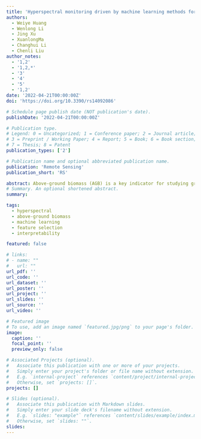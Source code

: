 ```yaml
---
title: 'Hyperspectral monitoring driven by machine learning methods for grassland above-ground biomass'
authors:
  - Weiye Huang
  - Wenlong Li
  - Jing Xu
  - XuanlongMa
  - Changhui Li
  - Chenli Liu
author_notes:
  - '1,2'
  - '1,2,*'
  - '3'
  - '4'
  - '5'
  - '1,2'
date: '2022-04-21T00:00:00Z'
doi: 'https://doi.org/10.3390/rs14092086'

# Schedule page publish date (NOT publication's date).
publishDate: '2022-04-21T00:00:00Z'

# Publication type.
# Legend: 0 = Uncategorized; 1 = Conference paper; 2 = Journal article;
# 3 = Preprint / Working Paper; 4 = Report; 5 = Book; 6 = Book section;
# 7 = Thesis; 8 = Patent
publication_types: ['2']

# Publication name and optional abbreviated publication name.
publication: 'Remote Sensing'
publication_short: 'RS'

abstract: Above-ground biomass (AGB) is a key indicator for studying grassland productivity and evaluating carbon sequestration capacity; it is also a key area of interest in hyperspectral ecological remote sensing. In this study, we use data from a typical alpine meadow in the Qinghai–Tibet Plateau during the main growing season (July–September), compare the results of various feature selection algorithms to extract an optimal subset of spectral variables, and use machine learning methods and data mining techniques to build an AGB prediction model and realize the optimal inversion of above-ground grassland biomass. The results show that the Lasso and RFE_SVM band filtering machine learning models can effectively select the global optimal feature and improve the prediction effect of the model. The analysis also compares the support vector machine (SVM), least squares regression boosting (LSB), and Gaussian process regression (GPR) AGB inversion models; our findings show that the results of the three models are similar, with the GPR machine learning model achieving the best outcomes. In addition, through the analysis of different data combinations, it is found that the accuracy of AGB inversion can be significantly improved by combining the spectral characteristics with the growing season. Finally, by constructing a machine learning interpretable model to analyze the specific role of features, it was found that the same band plays different roles in different records, and the related results can provide a scientific basis for the research of grassland resource monitoring and estimation.
# Summary. An optional shortened abstract.
summary: 

tags:
  - hyperspectral
  - above-ground biomass
  - machine learning
  - feature selection
  - interpretability

featured: false

# links:
# - name: ""
#   url: ""
url_pdf: ''
url_code: ''
url_dataset: ''
url_poster: ''
url_project: ''
url_slides: ''
url_source: ''
url_video: ''

# Featured image
# To use, add an image named `featured.jpg/png` to your page's folder.
image:
  caption: ''
  focal_point: ''
  preview_only: false

# Associated Projects (optional).
#   Associate this publication with one or more of your projects.
#   Simply enter your project's folder or file name without extension.
#   E.g. `internal-project` references `content/project/internal-project/index.md`.
#   Otherwise, set `projects: []`.
projects: []

# Slides (optional).
#   Associate this publication with Markdown slides.
#   Simply enter your slide deck's filename without extension.
#   E.g. `slides: "example"` references `content/slides/example/index.md`.
#   Otherwise, set `slides: ""`.
slides:
---
```


